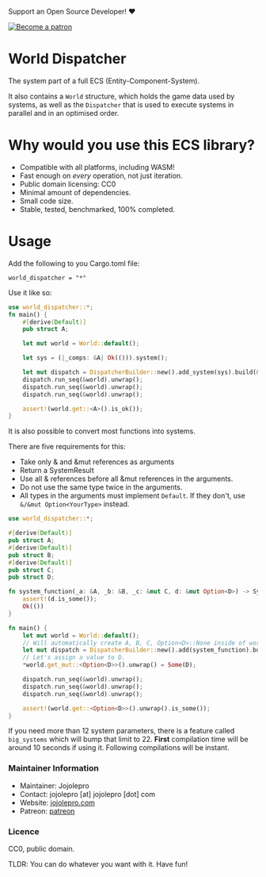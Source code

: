 Support an Open Source Developer! :hearts:  

[![Become a patron](https://c5.patreon.com/external/logo/become_a_patron_button.png)](https://www.patreon.com/jojolepro)

# World Dispatcher
The system part of a full ECS (Entity-Component-System).

It also contains a `World` structure, which holds the game data used by systems,
as well as the `Dispatcher` that is used to execute systems in parallel and in 
an optimised order.

# Why would you use this ECS library?

* Compatible with all platforms, including WASM!
* Fast enough on *every* operation, not just iteration.
* Public domain licensing: CC0
* Minimal amount of dependencies.
* Small code size.
* Stable, tested, benchmarked, 100% completed.

# Usage
Add the following to you Cargo.toml file:
```
world_dispatcher = "*"
```

Use it like so:
```rust
use world_dispatcher::*;
fn main() {
    #[derive(Default)]
    pub struct A;

    let mut world = World::default();

    let sys = (|_comps: &A| Ok(())).system();

    let mut dispatch = DispatcherBuilder::new().add_system(sys).build(&mut world);
    dispatch.run_seq(&world).unwrap();
    dispatch.run_seq(&world).unwrap();
    dispatch.run_seq(&world).unwrap();

    assert!(world.get::<A>().is_ok());
}
```

It is also possible to convert most functions into systems.

There are five requirements for this:
- Take only & and &mut references as arguments
- Return a SystemResult
- Use all & references before all &mut references in the arguments.
- Do not use the same type twice in the arguments.
- All types in the arguments must implement `Default`. If they don't, use
`&/&mut Option<YourType>` instead.
```rust
use world_dispatcher::*;

#[derive(Default)]
pub struct A;
#[derive(Default)]
pub struct B;
#[derive(Default)]
pub struct C;
pub struct D;

fn system_function(_a: &A, _b: &B, _c: &mut C, d: &mut Option<D>) -> SystemResult {
    assert!(d.is_some());
    Ok(())
}

fn main() {
    let mut world = World::default();
    // Will automatically create A, B, C, Option<D>::None inside of world.
    let mut dispatch = DispatcherBuilder::new().add(system_function).build(&mut world);
    // Let's assign a value to D.
    *world.get_mut::<Option<D>>().unwrap() = Some(D);

    dispatch.run_seq(&world).unwrap();
    dispatch.run_seq(&world).unwrap();
    dispatch.run_seq(&world).unwrap();

    assert!(world.get::<Option<D>>().unwrap().is_some());
}
```

If you need more than 12 system parameters, there is a feature called `big_systems`
which will bump that limit to 22. **First** compilation time will be around 10
seconds if using it. Following compilations will be instant.

### Maintainer Information

* Maintainer: Jojolepro
* Contact: jojolepro [at] jojolepro [dot] com
* Website: [jojolepro.com](https://jojolepro.com)
* Patreon: [patreon](https://patreon.com/jojolepro)

### Licence

CC0, public domain.

TLDR: You can do whatever you want with it. Have fun!


